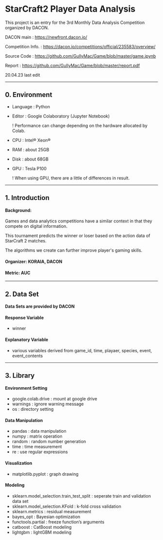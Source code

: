 # StarCraft2 Player Data Analysis

This project is an entry for the 3rd Monthly Data Analysis Competition organized by DACON.

DACON main : https://newfront.dacon.io/

Competition Info. : https://dacon.io/competitions/official/235583/overview/

Source Code : https://github.com/GullyMac/Game/blob/master/game.ipynb

Report : https://github.com/GullyMac/Game/blob/master/report.pdf

20.04.23 last edit

---

## 0. Environment

* Language : Python
* Editor : Google Colaboratory (Jupyter Notebook)

   ! Performance can change depending on the hardware allocated by Colab.
   
* CPU : Intel® Xeon®
* RAM : about 25GB
* Disk : about 68GB
* GPU : Tesla P100

   ! When using GPU, there are a little of differences in result.

---

## 1. Introduction

#### Background:


Games and data analytics competitions have a similar context in that they compete on digital information.

This tournament predicts the winner or loser based on the action data of StarCraft 2 matches.

The algorithms we create can further improve player's gaming skills.

#### Organizer: KORAIA, DACON

#### Metric: AUC

---

## 2. Data Set

#### Data Sets are provided by DACON

#### Response Variable

* winner

#### Explanatory Variable
* various variables derived from game_id, time, playaer, species, event, event_contents

---

## 3. Library

#### Environment Setting

* google.colab.drive : mount at google drive
* warnings : ignore warning message
* os : directory setting

#### Data Manipulation

* pandas : data manipulation
* numpy : matrix operation
* random : random number generation
* time : time measurement
* re : use regular expressions

#### Visualization

* matplotlib.pyplot : graph drawing

#### Modeling

* sklearn.model_selection.train_test_split : seperate train and validation data set
* sklearn.model_selection.KFold : k-fold cross validation
* sklearn.metrics : residual measurement
* bayes_opt : Bayesian optimization
* functools.partial : freeze function’s arguments
* catboost : CatBoost modeling
* lightgbm : lightGBM modeling

